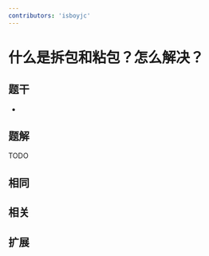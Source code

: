 ```yaml
---
contributors: 'isboyjc'
---
```


# 什么是拆包和粘包？怎么解决？


## 题干

- 



## 题解

<!-- ::: details 点我查看题解 -->

  TODO

<!-- ::: -->



## 相同


## 相关


## 扩展

